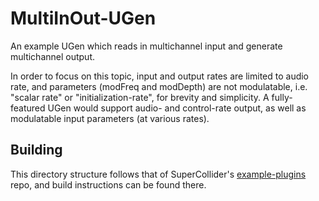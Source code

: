 # MultiInOut-UGen
An example UGen which reads in multichannel input and generate multichannel output.

In order to focus on this topic, input and output rates are limited to audio rate, and 
parameters (modFreq and modDepth) are not modulatable, i.e. "scalar rate" or 
"initialization-rate", for brevity and simplicity. A fully-featured UGen would support 
audio- and control-rate output, as well as modulatable input parameters (at various 
rates).

## Building
This directory structure follows that of SuperCollider's 
[example-plugins](https://github.com/supercollider/example-plugins)
repo, and build instructions can be found there.
